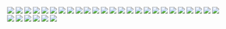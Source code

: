 <img src="https://img.shields.io/badge/HTML-E34F26?style=flat-square&logo=html5&logoColor=fff"/>

<img src="https://img.shields.io/badge/CSS-1572B6?style=flat-square&logo=css&logoColor=fff"/>

<img src="https://img.shields.io/badge/Javascript-F7DF1E?style=flat-square&logo=javascript&logoColor=000"/>

<img src="https://img.shields.io/badge/Typescript-1c7ed6?style=flat-square&logo=typescript&logoColor=fff"/>

<img src="https://img.shields.io/badge/React_18-61DAFB?style=flat-square&logo=react&logoColor=000"/>

<img src="https://img.shields.io/badge/Next.js_14_(App/Page_Router)-000000?style=flat-square&logo=next.js&logoColor=fff"/>

<img src="https://img.shields.io/badge/Vue_3-4FC08D?style=flat-square&logo=vue.js&logoColor=fff"/>

<img src="https://img.shields.io/badge/Nuxt_3-00DC82?style=flat-square&logo=nuxt&logoColor=fff"/>

<img src="https://img.shields.io/badge/Shadcn_UI-000000?style=flat-square&logo=shadcnui&logoColor=fff"/>

<img src="https://img.shields.io/badge/Tanstack_Query-FF4154?style=flat-square&logo=reactquery&logoColor=fff"/>

<img src="https://img.shields.io/badge/Recoil-0067A3?style=flat-square&logo=recoil&logoColor=fff"/>

<img src="https://img.shields.io/badge/Zustand-D9411E?style=flat-square&logo=zustand&logoColor=fff"/>

<img src="https://img.shields.io/badge/Pinia-FFD859?style=flat-square&logo=pinia&logoColor=000"/>

<img src="https://img.shields.io/badge/SASS-CC6699?style=flat-square&logo=sass&logoColor=fff"/>

<img src="https://img.shields.io/badge/Styled_Components-DB7093?style=flat-square&logo=styled-components&logoColor=fff"/>

<img src="https://img.shields.io/badge/Vanilla_Extract-DB7093?style=flat-square&logo=vanilla-extract&logoColor=fff"/>

<img src="https://img.shields.io/badge/Tailwind_CSS_4-06B6D4?style=flat-square&logo=tailwindcss&logoColor=fff"/>

<img src="https://img.shields.io/badge/Vitest-6E9F18?style=flat-square&logo=vitest&logoColor=fff"/>

<img src="https://img.shields.io/badge/Jest-C21325?style=flat-square&logo=jest&logoColor=fff"/>

<img src="https://img.shields.io/badge/Storybook-FF4785?style=flat-square&logo=storybook&logoColor=fff"/>

<img src="https://img.shields.io/badge/PNPM-F69220?style=flat-square&logo=pnpm&logoColor=fff"/>

<img src="https://img.shields.io/badge/Bun-000000?style=flat-square&logo=bun&logoColor=fff"/>

<img src="https://img.shields.io/badge/Webpack-8DD6F9?style=flat-square&logo=webpack&logoColor=000"/>

<img src="https://img.shields.io/badge/Vite-646CFF?style=flat-square&logo=vite&logoColor=fff"/>

<img src="https://img.shields.io/badge/Github_Actions-2088FF?style=flat-square&logo=githubactions&logoColor=fff"/>

<img src="https://img.shields.io/badge/Cloudflare-F38020?style=flat-square&logo=cloudflare&logoColor=fff"/>

<img src="https://img.shields.io/badge/GCP-4285F4?style=flat-square&logo=googlecloud&logoColor=fff"/>

<img src="https://img.shields.io/badge/Figma-F24E1E?style=flat-square&logo=figma&logoColor=fff"/>

<img src="https://img.shields.io/badge/Notion-000000?style=flat-square&logo=notion&logoColor=fff"/>

<img src="https://img.shields.io/badge/Slack-4A154B?style=flat-square&logo=slack&logoColor=fff"/>

<img src="https://img.shields.io/badge/Teams-897BFF?style=flat-square&logo=teams&logoColor=fff"/>
